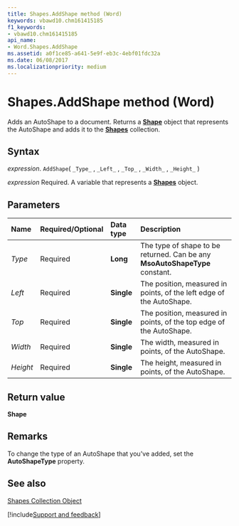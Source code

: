 ```yaml
---
title: Shapes.AddShape method (Word)
keywords: vbawd10.chm161415185
f1_keywords:
- vbawd10.chm161415185
api_name:
- Word.Shapes.AddShape
ms.assetid: a0f1ce85-a641-5e9f-eb3c-4ebf01fdc32a
ms.date: 06/08/2017
ms.localizationpriority: medium
---
```



# Shapes.AddShape method (Word)

Adds an AutoShape to a document. Returns a **[Shape](Word.Shape.md)** object that represents the AutoShape and adds it to the **[Shapes](Word.shapes.md)** collection.


## Syntax

_expression_. `AddShape`( `_Type_` , `_Left_` , `_Top_` , `_Width_` , `_Height_` )

_expression_ Required. A variable that represents a **[Shapes](Word.Shapes.md)** object.


## Parameters



|Name|Required/Optional|Data type|Description|
|:-----|:-----|:-----|:-----|
| _Type_|Required| **Long**|The type of shape to be returned. Can be any **MsoAutoShapeType** constant.|
| _Left_|Required| **Single**|The position, measured in points, of the left edge of the AutoShape.|
| _Top_|Required| **Single**|The position, measured in points, of the top edge of the AutoShape.|
| _Width_|Required| **Single**|The width, measured in points, of the AutoShape.|
| _Height_|Required| **Single**|The height, measured in points, of the AutoShape.|

## Return value

 **Shape**


## Remarks

To change the type of an AutoShape that you've added, set the **AutoShapeType** property.


## See also


[Shapes Collection Object](Word.shapes.md)

[!include[Support and feedback](~/includes/feedback-boilerplate.md)]
